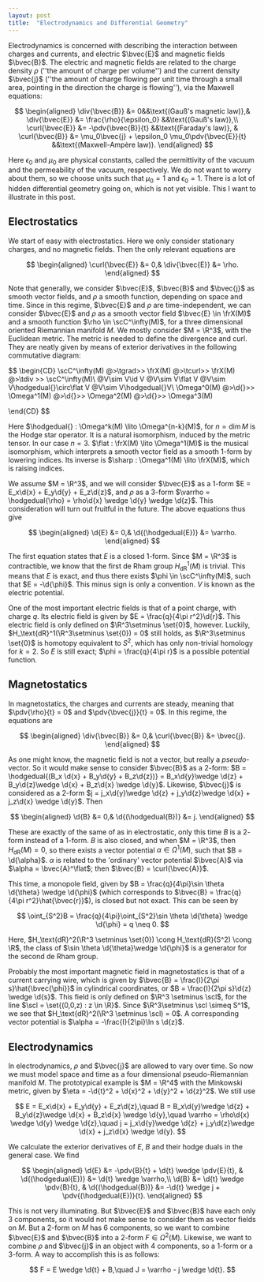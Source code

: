 ```yaml
---
layout: post
title:  "Electrodynamics and Differential Geometry"
---
```


Electrodynamics is concerned with describing the interaction between charges and currents, and electric $\bvec{E}$ and magnetic fields $\bvec{B}$. The electric and magnetic fields are related to the charge density $\rho$ (''the amount of charge per volume'') and the current density $\bvec{j}$ (''the amount of charge flowing per unit time through a small area, pointing in the direction the charge is flowing''), via the Maxwell equations:

$$
\begin{aligned}
    \div{\bvec{B}} &= 0&&\text{(Gauß's magnetic law)},& \div{\bvec{E}} &= \frac{\rho}{\epsilon_0} &&\text{(Gauß's law)},\\
    \curl{\bvec{E}} &= -\pdv{\bvec{B}}{t} &&\text{(Faraday's law)}, & \curl{\bvec{B}} &= \mu_0\bvec{j} + \epsilon_0 \mu_0\pdv{\bvec{E}}{t} &&\text{(Maxwell-Ampère law)}.
\end{aligned}
$$

Here $\epsilon_0$ and $\mu_0$ are physical constants, called the permittivity of the vacuum and the permeability of the vacuum, respectively. We do not want to worry about them, so we choose units such that $\mu_0 = 1$ and $\epsilon_0 = 1$. There is a lot of hidden differential geometry going on, which is not yet visible. This I want to illustrate in this post.

## Electrostatics
We start of easy with electrostatics. Here we only consider stationary charges, and no magnetic fields. Then the only relevant equations are 

$$
\begin{aligned}
    \curl{\bvec{E}} &= 0,&
    \div{\bvec{E}} &= \rho.
\end{aligned}
$$

Note that generally, we consider $\bvec{E}$, $\bvec{B}$ and $\bvec{j}$ as smooth vector fields, and $\rho$ a smooth function, depending on space and time. Since in this regime, $\bvec{E}$ and $\rho$ are time-independent, we can consider $\bvec{E}$ and $\rho$ as a smooth vector field $\bvec{E} \in \frX(M)$ and a smooth function $\rho \in \scC^\infty(M)$, for a three dimensional oriented Riemannian manifold $M$. We mostly consider $M = \R^3$, with the Euclidean metric. The metric is needed to define the divergence and curl. They are neatly given by means of exterior derivatives in the following commutative diagram:

$$
\begin{CD}
\scC^\infty(M)  @>\tgrad>> \frX(M) @>\tcurl>>     \frX(M) @>\tdiv >>              \scC^\infty(M)\\
@V\sim V\id V               @V\sim V\flat V         @V\sim V\hodgedual{}\circ\flat V @V\sim V\hodgedual{}V\\
\Omega^0(M)     @>\d{}>>    \Omega^1(M) @>\d{}>>    \Omega^2(M) @>\d{}>>            \Omega^3(M)

\end{CD}
$$

Here $\hodgedual{} : \Omega^k(M) \lito \Omega^{n-k}(M)$, for $n = \dim M$ is the Hodge star operator. It is a natural isomorphism, induced by the metric tensor. In our case $n = 3$. $\flat : \frX(M) \lito \Omega^1(M)$ is the musical isomorphism, which interprets a smooth vector field as a smooth $1$-form by lowering indices. Its inverse is $\sharp : \Omega^1(M) \lito \frX(M)$, which is raising indices.

We assume $M = \R^3$, and we will consider $\bvec{E}$ as a $1$-form $E = E_x\d{x} + E_y\d{y} + E_z\d{z}$, and $\rho$ as a $3$-form $\varrho = \hodgedual{\rho} = \rho\d{x} \wedge \d{y} \wedge \d{z}$. This consideration will turn out fruitful in the future. The above equations thus give

$$
\begin{aligned}
    \d{E} &= 0,&
    \d{(\hodgedual{E})} &= \varrho.
\end{aligned}
$$

The first equation states that $E$ is a closed $1$-form. Since $M = \R^3$ is contractible, we know that the first de Rham group $H_\text{dR}^1(M)$ is trivial. This means that $E$ is exact, and thus there exists $\phi \in \scC^\infty(M)$, such that $E = -\d{\phi}$. This minus sign is only a convention. $V$ is known as the electric potential. 

One of the most important electric fields is that of a point charge, with charge $q$. Its electric field is given by $E = \frac{q}{4\pi r^2}\d{r}$. This electric field is only defined on $\R^3\setminus \set{0}$, however. Luckily, $H_\text{dR}^1(\R^3\setminus \set{0}) = 0$ still holds, as $\R^3\setminus \set{0}$ is homotopy equivalent to $S^2$, which has only non-trivial homology for $k = 2$. So $E$ is still exact; $\phi = \frac{q}{4\pi r}$ is a possible potential function. 

## Magnetostatics
In magnetostatics, the charges and currents are steady, meaning that $\pdv{\rho}{t} = 0$ and $\pdv{\bvec{j}}{t} = 0$. In this regime, the equations are

$$
\begin{aligned}
    \div{\bvec{B}} &= 0,&
    \curl{\bvec{B}} &= \bvec{j}.
\end{aligned}
$$

As one might know, the magnetic field is not a vector, but really a _pseudo_-vector. So it would make sense to consider $\bvec{B}$ as a $2$-form: $B = \hodgedual{(B_x \d{x} + B_y\d{y} + B_z\d{z})} = B_x\d{y}\wedge \d{z} + B_y\d{z}\wedge \d{x} + B_z\d{x} \wedge \d{y}$. Likewise, $\bvec{j}$ is considered as a $2$-form $j = j_x\d{y}\wedge \d{z} + j_y\d{z}\wedge \d{x} + j_z\d{x} \wedge \d{y}$. Then  

$$
\begin{aligned}
    \d{B} &= 0,&
    \d{(\hodgedual{B})} &= j.
\end{aligned}
$$

These are exactly of the same of as in electrostatic, only this time $B$ is a $2$-form instead of a $1$-form. $B$ is also closed, and when $M = \R^3$, then $H_\text{dR}(M) = 0$, so there exists a vector potential $\alpha \in \Omega^1(M)$, such that $B = \d{\alpha}$. $\alpha$ is related to the 'ordinary' vector potential $\bvec{A}$ via $\alpha = \bvec{A}^\flat$; then $\bvec{B} = \curl{\bvec{A}}$.

This time, a monopole field, given by $B = \frac{q}{4\pi}\sin \theta \d{\theta} \wedge \d{\phi}$ (which corresponds to $\bvec{B} = \frac{q}{4\pi r^2}\hat{\bvec{r}}$), is closed but not exact. This can be seen by 

$$
\oint_{S^2}B = \frac{q}{4\pi}\oint_{S^2}\sin \theta \d{\theta} \wedge \d{\phi} = q \neq 0.
$$

Here, $H_\text{dR}^2(\R^3 \setminus \set{0}) \cong H_\text{dR}(S^2) \cong \R$, the class of $\sin \theta \d{\theta}\wedge \d{\phi}$ is a generator for the second de Rham group.

Probably the most important magnetic field in magnetostatics is that of a current carrying wire, which is given by $\bvec{B} = \frac{I}{2\pi s}\hat{\bvec{\phi}}$ in cylindrical coordinates, or $B = \frac{I}{2\pi s}\d{z} \wedge \d{s}$. This field is only defined on $\R^3 \setminus \scl$, for the line $\scl = \set{(0,0,z) : z \in \R}$. Since $\R^3\setminus \scl \simeq S^1$, we see that $H_\text{dR}^2(\R^3 \setminus \scl) = 0$. A corresponding vector potential is $\alpha = -\frac{I}{2\pi}\ln s \d{z}$.

## Electrodynamics
In electrodynamics, $\rho$ and $\bvec{j}$ are allowed to vary over time. So now we must model space and time as a four dimensional pseudo-Riemannian manifold $M$. The prototypical example is $M = \R^4$ with the Minkowski metric, given by $\eta = -\d{t}^2 + \d{x}^2 + \d{y}^2 + \d{z}^2$. We still use

$$
E = E_x\d{x} + E_y\d{y} + E_z\d{z},\quad
B = B_x\d{y}\wedge \d{z} + B_y\d{z}\wedge \d{x} + B_z\d{x} \wedge \d{y},\quad
\varrho = \rho\d{x} \wedge \d{y} \wedge \d{z},\quad
j = j_x\d{y}\wedge \d{z} + j_y\d{z}\wedge \d{x} + j_z\d{x} \wedge \d{y}.
$$

We calculate the exterior derivatives of $E$, $B$ and their hodge duals in the general case. We find

$$
\begin{aligned}
    \d{E} &= -\pdv{B}{t} + \d{t} \wedge \pdv{E}{t}, &
    \d{(\hodgedual{E})} &= \d{t} \wedge \varrho,\\
    \d{B} &= \d{t} \wedge \pdv{B}{t}, &
    \d{(\hodgedual{B})} &= -\d{t} \wedge j + \pdv{(\hodgedual{E})}{t}.
\end{aligned}
$$

This is not very illuminating. But $\bvec{E}$ and $\bvec{B}$ have each only $3$ components, so it would not make sense to consider them as vector fields on $M$. But a $2$-form on $M$ has $6$ components, so we want to combine $\bvec{E}$ and $\bvec{B}$ into a $2$-form $F \in \Omega^2(M)$. Likewise, we want to combine $\rho$ and $\bvec{j}$ in an object with $4$ components, so a $1$-form or a $3$-form. A way to accomplish this is as follows:

$$
F = E \wedge \d{t} + B,\quad J = \varrho - j \wedge \d{t}.
$$
